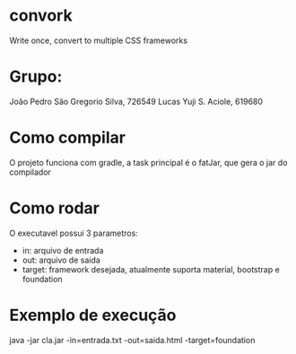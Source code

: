 # convork
Write once, convert to multiple CSS frameworks

# Grupo:
João Pedro São Gregorio Silva, 726549
Lucas Yuji S. Aciole, 619680

# Como compilar
O projeto funciona com gradle, a task principal é o fatJar, que gera o jar do compilador

# Como rodar
O executavel possui 3 parametros:
- in: arquivo de entrada
- out: arquivo de saida
- target:  framework desejada, atualmente suporta material, bootstrap e foundation

# Exemplo de execução
java -jar cla.jar -in=entrada.txt -out=saida.html -target=foundation



